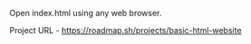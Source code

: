 Open index.html using any web browser.

Project URL - https://roadmap.sh/projects/basic-html-website
